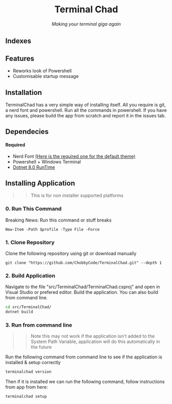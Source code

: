 <h1 align="center">Terminal Chad</h1>
<h6 align="center">Making your terminal giga again</h6>

## Indexes 

## Features

- Reworks look of Powershell
- Customisable startup message

## Installation

TerminalChad has a very simple way of installing itself. All you require is git, a nerd font and powershell. Run all the commands in powershell. If you have any issues, please build the app from scratch and report it in the issues tab.

## Dependecies

#### Required
- Nerd Font [(Here is the required one for the default theme)](https://github.com/ryanoasis/nerd-fonts/releases/download/v3.1.1/Terminus.zip)
- Powershell + Windows Terminal
- [Dotnet 8.0 RunTime](https://dotnet.microsoft.com/en-us/download/dotnet/thank-you/sdk-8.0.101-windows-x64-installer)

## Installing Application

>> This is for non installer supported platforms

### 0. Run This Command

Breaking News: Run this command or stuff breaks
```
New-Item -Path $profile -Type File -Force
```

### 1. Clone Repository

Clone the following repository using git or download manually

```git
git clone "https://github.com/ChobbyCode/TerminalChad.git" --depth 1
```

### 2. Build Application

Navigate to the file "src/TerminalChad/TerminalChad.csproj" and open in Visual Studio or prefered editor. Build the application.
You can also build from command line.
```bash
cd src/TerminalChad/
dotnet build
```

### 3. Run from command line

>> Note this may not work if the application isn't added to the System Path Variable, application will do this automatically in the future

Run the following command from command line to see if the application is installed & setup correctly
```bash
terminalchad version
```

Then if it is installed we can run the following command, follow instructions from app from here:
```bash
terminalchad setup
```

